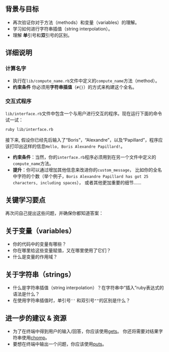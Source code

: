 ## 背景与目标

- 再次验证你对于方法（methods）和变量（variables）的理解。
- 学习如何进行字符串插值（string interpolation）。
- 理解 **单**引号和**双**引号的区别。

## 详细说明

### 计算名字

- 执行在`lib/compute_name.rb`文件中定义的`compute_name`方法（method）。
- **约束条件** 你必须用**字符串插值**（`#{}`）的方式来构建这个全名。

### 交互式程序

`lib/interface.rb`文件中包含一个与用户进行交互的程序。现在运行下面的命令试一试：

```bash
ruby lib/interface.rb
```

接下来, 假设你已经先后输入了“Boris”，“Alexandre”，以及“Papillard”，程序应该打印出这样的信息`Hello, Boris Alexandre Papillard!`。

* **约束条件**：当然，你的`interface.rb`程序必须用到在另一个文件中定义的`compute_name`方法。
* **提升**：你可以通过增加其他信息来改进你的`custom_message`， 比如你的全名中字符的个数（举个例子，`Boris Alexandre Papillard has got 25 characters, including spaces`）， 或者其他更加重要的细节……

## 关键学习要点

再次问自己提出这些问题，并确保你都知道答案：

## 关于变量（variables）

* 你的代码中的变量有哪些？
* 你在哪里给这些变量赋值，又在哪里使用了它们？
* 什么是变量的作用域？

## 关于字符串（strings）

* 什么是字符串插值（string interpolation）？在字符串中“插入”ruby表达式的语法是什么？
* 在使用字符串插值时，单引号`''` 和双引号`""`的区别是什么？

## 进一步的建议 & 资源

* 为了在终端中得到用户的输入/回答，你应该使用[gets](http://www.ruby-doc.org/docs/Tutorial/part_02/user_input.html)。 你还将需要对结果字符串使用[chomp](https://ruby-doc.org/core-2.5.3/String.html#method-i-chomp)。
* 要想在终端中输出一个问题，你应该使用[puts](https://ruby-doc.org/core-2.7.5/IO.html#method-i-puts)。

